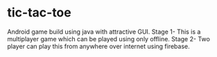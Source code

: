 # tic-tac-toe
Android game build using java with attractive GUI.
Stage 1- This is a multiplayer game which can be played using only offline.
Stage 2- Two player can play this from anywhere over internet using firebase.
